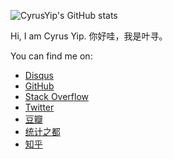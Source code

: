 ![CyrusYip's GitHub stats](https://github-readme-stats.vercel.app/api?username=CyrusYip&hide=stars)

Hi, I am Cyrus Yip. 你好哇，我是叶寻。

You can find me on:

- [Disqus](https://disqus.com/by/cyrusyip/)
- [GitHub](https://github.com/CyrusYip)
- [Stack Overflow](https://stackoverflow.com/users/14399237/cyrus-yip)
- [Twitter](https://twitter.com/CyrusYip10)
- [豆瓣](https://www.douban.com/people/92568183/)
- [统计之都](https://d.cosx.org/u/CyrusYip)
- [知乎](https://www.zhihu.com/people/xie-xun-65-80)

<!--### Hi there 👋-->

<!--
**CyrusYip/CyrusYip** is a ✨ _special_ ✨ repository because its `README.md` (this file) appears on your GitHub profile.

Here are some ideas to get you started:

- 🔭 I’m currently working on ...
- 🌱 I’m currently learning ...
- 👯 I’m looking to collaborate on ...
- 🤔 I’m looking for help with ...
- 💬 Ask me about ...
- 📫 How to reach me: ...
- 😄 Pronouns: ...
- ⚡ Fun fact: ...
-->

